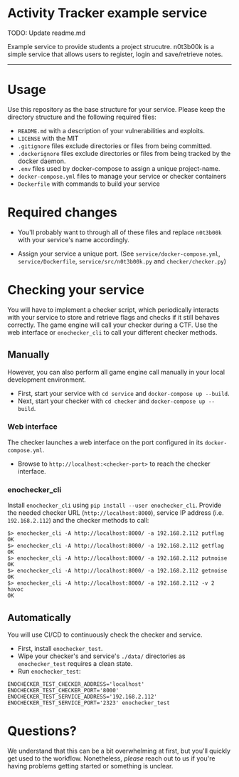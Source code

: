 Activity Tracker example service
====================

TODO: Update readme.md

Example service to provide students a project strucutre. n0t3b00k is a simple service that allows users to register, login and save/retrieve notes. 

-----------------------------------------------

# Usage

Use this repository as the base structure for your service. Please keep the directory structure and the following required files:

- `README.md` with a description of your vulnerabilities and exploits.
- `LICENSE` with the MIT
- `.gitignore` files exclude directories or files from being committed.
- `.dockerignore` files exclude directories or files from being tracked by the docker daemon.
- `.env` files used by docker-compose to assign a unique project-name.
- `docker-compose.yml` files to manage your service or checker containers
- `Dockerfile` with commands to build your service

# Required changes

- You'll probably want to through all of these files and replace `n0t3b00k` with your service's name accordingly. 

- Assign your service a unique port. (See `service/docker-compose.yml`, `service/Dockerfile`, `service/src/n0t3b00k.py` and `checker/checker.py`)

# Checking your service

You will have to implement a checker script, which periodically interacts with your service to store and retrieve flags and checks if it still behaves correctly. The game engine will call your checker during a CTF. Use the web interface or `enochecker_cli` to call your different checker methods. 

## Manually
However, you can also perform all game engine call manually in your local development environment. 

- First, start your service with `cd service` and `docker-compose up --build`. 
- Next, start your checker with `cd checker` and `docker-compose up --build`. 

### Web interface
The checker launches a web interface on the port configured in its `docker-compose.yml`.

- Browse to `http://localhost:<checker-port>` to reach the checker interface.

### enochecker_cli

Install `enochecker_cli` using `pip install --user enochecker_cli`. Provide the needed checker URL (`http://localhost:8000`), service IP address (i.e. `192.168.2.112`) and the checker methods to call:

```
$> enochecker_cli -A http://localhost:8000/ -a 192.168.2.112 putflag
OK
$> enochecker_cli -A http://localhost:8000/ -a 192.168.2.112 getflag
OK
$> enochecker_cli -A http://localhost:8000/ -a 192.168.2.112 putnoise
OK
$> enochecker_cli -A http://localhost:8000/ -a 192.168.2.112 getnoise
OK
$> enochecker_cli -A http://localhost:8000/ -a 192.168.2.112 -v 2 havoc
OK
```

## Automatically
You will use CI/CD to continuously check the checker and service. 

- First, install `enochecker_test`.
- Wipe your checker's and service's `./data/` directories as `enochecker_test` requires a clean state.
- Run `enochecker_test`:

```
ENOCHECKER_TEST_CHECKER_ADDRESS='localhost' ENOCHECKER_TEST_CHECKER_PORT='8000' ENOCHECKER_TEST_SERVICE_ADDRESS='192.168.2.112' ENOCHECKER_TEST_SERVICE_PORT='2323' enochecker_test
```

# Questions?

We understand that this can be a bit overwhelming at first, but you'll quickly get used to the workflow. Nonetheless, *please* reach out to us if you're having problems getting started or something is unclear.